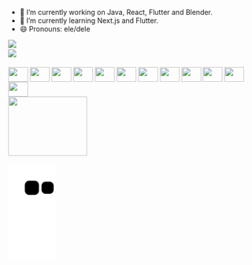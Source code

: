 
- 🔭 I’m currently working on Java, React, Flutter and Blender.
- 🌱 I’m currently learning Next.js and Flutter.
- 😄 Pronouns: ele/dele
 <div style="display: block">
	<div>
	    <img height="180em" src="https://github-readme-stats.vercel.app/api?username=otaviomiranda23&show_icons=true&theme=gruvbox"
    media="(prefers-color-scheme: dark)">
	</div>
	<div>
		<img src="https://github-readme-stats.vercel.app/api/top-langs/?username=otaviomiranda23&hide_progress=true&theme=gruvbox">
	</div>
 </div>
   
  <div style="display: inline_block"><br>
    	<img align="center" alt-"Otavio-Java" height="30" width="40" src="https://cdn.jsdelivr.net/gh/devicons/devicon/icons/java/java-original.svg" />
	 <img align="center" alt-"Otavio-flutter" height="30" width="40" src="https://cdn.jsdelivr.net/gh/devicons/devicon/icons/flutter/flutter-original.svg" />
    	<img align="center" alt-"Otavio-typescript" height="30" width="40" src="https://cdn.jsdelivr.net/gh/devicons/devicon/icons/typescript/typescript-plain.svg" />
    	<img align="center" alt-"Otavio-javascript" height="30" width="40" src="https://cdn.jsdelivr.net/gh/devicons/devicon/icons/javascript/javascript-plain.svg" />
	<img align="center" alt-"Otavio-react" height="30" width="40" src="https://cdn.jsdelivr.net/gh/devicons/devicon/icons/react/react-original.svg" />
	<img align="center" alt-"Otavio-python" height="30" width="40" src="https://cdn.jsdelivr.net/gh/devicons/devicon/icons/python/python-original.svg" />
	<img align="center" alt-"Otavio-html5" height="30" width="40" src="https://cdn.jsdelivr.net/gh/devicons/devicon/icons/html5/html5-original.svg" />
	<img align="center" alt-"Otavio-css3" height="30" width="40" src="https://cdn.jsdelivr.net/gh/devicons/devicon/icons/css3/css3-original.svg" />
	<img align="center" alt-"Otavio-csharp" height="30" width="40" src="https://cdn.jsdelivr.net/gh/devicons/devicon/icons/csharp/csharp-original.svg" />
	<img align="center" alt-"Otavio-blender" height="30" width="40" src="https://cdn.jsdelivr.net/gh/devicons/devicon/icons/blender/blender-original.svg" />
	<img align="center" alt-"Otavio-maya" height="30" width="40" src="https://cdn.jsdelivr.net/gh/devicons/devicon/icons/maya/maya-original.svg" />
	<img align="center" alt-"Otavio-photoshop" height="30" width="40" src="https://cdn.jsdelivr.net/gh/devicons/devicon/icons/photoshop/photoshop-plain.svg" />
</div>        


<div>
	<a href="https://www.linkedin.com/in/otavio-prodocimo-miranda" target="_blank">
		<img height="120" width="160" src="https://cdn.jsdelivr.net/gh/devicons/devicon/icons/linkedin/linkedin-original-wordmark.svg" target="_blank"></a>
          
</div>

![Snake animation](https://github.com/OtavioMiranda23/OtavioMiranda23/blob/output/github-contribution-grid-snake.svg)

